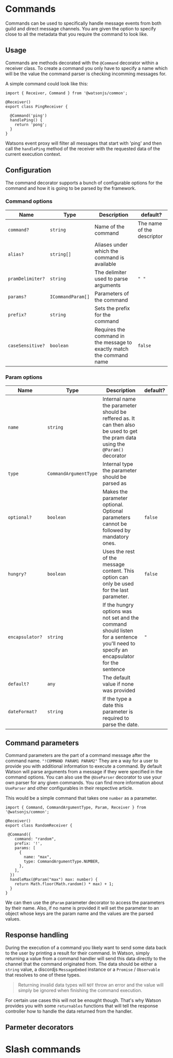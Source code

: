 # Commands

Commands can be used to specifically handle message events from both guild and direct message channels. You are given the option to specify close to all the metadata that you require the command to look like.

## Usage

Commands are methods decorated with the `@Command` decorator within a receiver class. To create a command you only have to specify a name which will be the value the command parser is checking incomming messages for.

A simple command could look like this:

```TS
import { Receiver, Command } from '@watsonjs/common';

@Receiver()
export class PingReceiver {

  @Command('ping')
  handlePing() {
    return 'pong';
  }
}
```

Watsons event proxy will filter all messages that start with 'ping' and then call the `handlePing` method of the receiver with the requested data of the current execution context.

## Configuration

The command decorator supports a bunch of configurable options for the command and how it is going to be parsed by the framework.

### Command options

| Name             | Type              | Description                                                           | default?                   |
| ---------------- | ----------------- | --------------------------------------------------------------------- | -------------------------- |
| `command?`       | `string`          | Name of the command                                                   | The name of the descriptor |
| `alias?`         | `string[]`        | Aliases under which the command is available                          |
| `pramDelimiter?` | `string`          | The delimiter used to parse arguments                                 | `" "`                      |
| `params?`        | `ICommandParam[]` | Parameters of the command                                             |
| `prefix?`        | `string`          | Sets the prefix for the command                                       |
| `caseSensitive?` | `boolean`         | Requires the command in the message to exactly match the command name | `false`                    |

### Param options

| Name            | Type                  | Description                                                                                                                            | default? |
| --------------- | --------------------- | -------------------------------------------------------------------------------------------------------------------------------------- | -------- |
| `name`          | `string`              | Internal name the parameter should be reffered as. It can then also be used to get the pram data using the `@Param()` decorator        |
| `type`          | `CommandArgumentType` | Internal type the parameter should be parsed as                                                                                        |
| `optional?`     | `boolean`             | Makes the parameter optional. Optional parameters cannot be followed by mandatory ones.                                                | `false`  |
| `hungry?`       | `boolean`             | Uses the rest of the message content. This option can only be used for the last parameter.                                             | `false`  |
| `encapsulator?` | `string`              | If the hungry options was not set and the command should listen for a sentence you'll need to specify an encapsulator for the sentence | `"`      |
| `default?`      | `any`                 | The default value if none was provided                                                                                                 |
| `dateFormat?`   | `string`              | If the type a date this parameter is required to parse the date.                                                                       |

## Command parameters

Command parameters are the part of a command message after the command name. `"!COMMAND PARAM1 PARAM2"` They are a way for a user to provide you with additional information to execute a command. By default Watson will parse arguments from a message if they were specified in the command options. You can also use the `@UseParser` decorator to use your own parser for any given commands. You can find more information about `UseParser` and other configurables in their respective article.

This would be a simple command that takes one `number` as a parameter.

```TS
import { Command, CommandArgumentType, Param, Receiver } from '@watsonjs/common';

@Receiver()
export class RandomReceiver {

 @Command({
    command: "random",
    prefix: '!',
    params: [
      {
        name: "max",
        type: CommandArgumentType.NUMBER,
      },
    ],
  })
  handleMax(@Param("max") max: number) {
    return Math.floor(Math.random() * max) + 1;
  }
}
```

We can then use the `@Param` parameter decorator to access the parameters by their name. Also, if no name is provided it will set the parameter to an object whose keys are the param name and the values are the parsed values.

## Response handling

During the execution of a command you likely want to send some data back to the user by printing a result for their command. In Watson, simply returning a value from a command handler will send this data directly to the channel that the command originated from. The data should be either a `string` value, a discordjs `MessageEmbed` instance or a `Promise` / `Observable` that resolves to one of these types.

> Returning invalid data types will `NOT` throw an error and the value will simply be ignored when finishing the command execution.

For certain use cases this will not be enought though. That's why Watson provides you with some `returnables` functions that will tell the response controller how to handle the data returned from the handler.

## Parmeter decorators

# Slash commands
